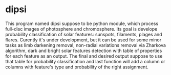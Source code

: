 # dipsi
This program named dipsi suppose to be python module, which process full-disc images of photosphere and chromosphere. Its goal is develope probability classification of solar features: sunspots, filaments, plages and flares. Curently it's under development, but it can be used for some minor tasks as limb darkening removal, non-radial variations removal via Zharkova algorithm, dark and bright solar features detection with table of properties for each feature as an output. The final and desired output suppose to use that table for probability classification and last function will add a column or columns with feature's type and probability of the right assignment.
